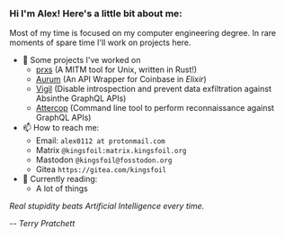 ### Hi I'm Alex! Here's a little bit about me:

Most of my time is focused on my computer engineering degree. In rare moments of spare time I'll work on projects here.

- 🔭 Some projects I've worked on
  - [prxs](https://github.com/alex0112/prxs) (A MITM tool for Unix, written in Rust!)
  - [Aurum](https://github.com/alex0112/aurum) (An API Wrapper for Coinbase in *Elixir*)
  - [Vigil](https://github.com/podium/vigil) (Disable introspection and prevent data exfiltration against Absinthe GraphQL APIs)
  - [Attercop](https://github.com/podium/attercop) (Command line tool to perform reconnaissance against GraphQL APIs)
- 📫 How to reach me: 
  - Email: `alex0112 at protonmail.com`
  - Matrix `@kingsfoil:matrix.kingsfoil.org`
  - Mastodon `@kingsfoil@fosstodon.org`
  - Gitea `https://gitea.com/kingsfoil`
- 📕 Currently reading:
  - A lot of things


*Real stupidity beats Artificial Intelligence every time.* 

*-- Terry Pratchett*

